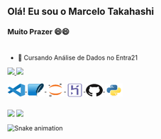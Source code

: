 ## Olá! Eu sou o Marcelo Takahashi
### Muito Prazer 😄😄
#

- 🌱 Cursando Análise de Dados no Entra21 


<div>
  <a href="https://github.com/MYTakahashi">
  <img height="180em" src="https://github-readme-stats.vercel.app/api?username=MYTakahashi&show_icons=true&theme=dark&include_all_commits=true&count_private=true"/>
  <img height="180em" src="https://github-readme-stats.vercel.app/api/top-langs/?username=MYTakahashi&layout=compact&langs_count=16&theme=dark"/>
</div>
  
<div style="display: inline_block"><br>
  <img align="center" alt="MYT-VS" height="30" width="40" src="https://raw.githubusercontent.com/devicons/devicon/master/icons/vscode/vscode-original.svg">
  <img align="center" alt="MYT-SQLite" height="30" width="40" src="https://raw.githubusercontent.com/devicons/devicon/master/icons/sqlite/sqlite-original.svg">
  <img align="center" alt="MYT-Jupyter" height="30" width="40" src="https://raw.githubusercontent.com/devicons/devicon/master/icons/jupyter/jupyter-original.svg">
  <img align="center" alt="MYT-Heroku" height="30" width="40" src="https://raw.githubusercontent.com/devicons/devicon/master/icons/heroku/heroku-original.svg">
  <img align="center" alt="MYT-Github" height="30" width="40" src="https://raw.githubusercontent.com/devicons/devicon/master/icons/github/github-original.svg">
  <img align="center" alt="MYT-Python" height="30" width="40" src="https://raw.githubusercontent.com/devicons/devicon/master/icons/python/python-original.svg">
</div>

##
  
<div>
  <a href = "mailto:marcelo.takahashi.75@gmail.com"><img src="https://img.shields.io/badge/Gmail-D14836?style=for-the-badge&logo=gmail&logoColor=white" target="_blank"></a>
  <a href="https://www.linkedin.com/in/takahashimarcelo" target="_blank"><img src="https://img.shields.io/badge/-LinkedIn-%230077B5?style=for-the-badge&logo=linkedin&logoColor=white" target="_blank"></a>   
</div>

![Snake animation](https://github.com/MYTakahashi/MarceloTakahashi/blob/output/github-contribution-grid-snake.svg)

